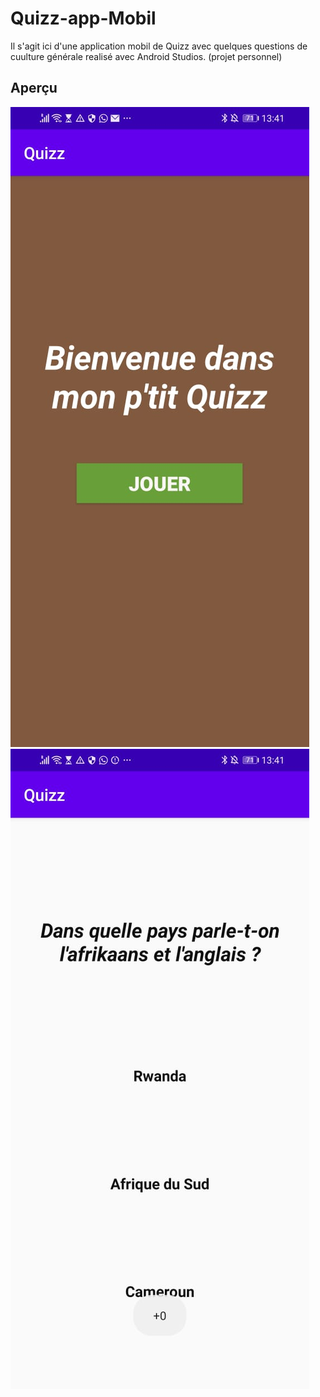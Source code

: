 # Quizz-app-Mobil

Il s'agit ici d'une application mobil de Quizz avec quelques questions de cuulture générale realisé avec Android Studios.  (projet personnel)

## Aperçu

![](app/src/images/Screen1.jpg?raw=true "Screen 1")![](app/src/images/Screen2.jpg?raw=true "Screen 2")


